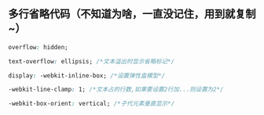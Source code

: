 ## 多行省略代码（不知道为啥，一直没记住，用到就复制~）

```css
overflow: hidden;

text-overflow: ellipsis; /*文本溢出时显示省略标记*/

display: -webkit-inline-box; /*设置弹性盒模型*/

-webkit-line-clamp: 1; /*文本占的行数,如果要设置2行加...则设置为2*/

-webkit-box-orient: vertical; /*子代元素垂直显示*/
```

